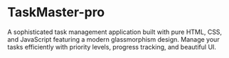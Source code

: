 # TaskMaster-pro
A sophisticated task management application built with pure HTML, CSS, and JavaScript featuring a modern glassmorphism design. Manage your tasks efficiently with priority levels, progress tracking, and beautiful UI.

